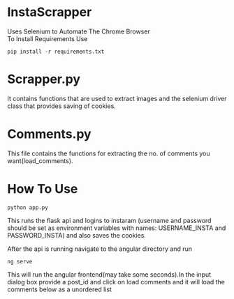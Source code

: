 # InstaScrapper
Uses Selenium to Automate The Chrome Browser<br>
To Install Requirements Use<br>
```
pip install -r requirements.txt
```
# Scrapper.py
It contains functions that are used to extract images and the selenium driver class that provides saving of cookies.

# Comments.py
This file contains the functions for extracting the no. of comments you want(load_comments).

# How To Use
```
python app.py
```
This runs the flask api and logins to instaram (username and password should be set as environment variables with names: USERNAME_INSTA and PASSWORD_INSTA) and also saves the cookies.<br>

After the api is running navigate to the angular directory and run
```
ng serve
```
This will run the angular frontend(may take some seconds).In the input dialog box provide a post_id and click on load comments and it will load the comments below as a unordered list
